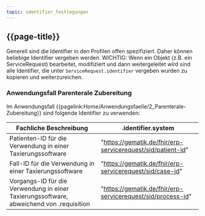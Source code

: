 ```yaml
---
topic: identifier_festlegungen
---
```


## {{page-title}}

Generell sind die Identifier in den Profilen offen spezifiziert. Daher können beliebige Identifier vergeben werden.
WICHTIG: Wenn ein Objekt (z.B. ein ServiceRequest) bearbeitet, modifiziert und dann weitergeleitet wird sind alle Identifier, die unter `ServiceRequest.identifier` vergeben wurden zu kopieren und weiterzureichen.

### Anwendungsfall Parenterale Zubereitung

Im Anwendungsfall {{pagelink:Home/Anwendungsfaelle/2_Parenterale-Zubereitung}} sind folgende Identifier zu verwenden:

|Fachliche Beschreibung|.identifier.system|
|---|---|
|Patienten-ID für die Verwendung in einer Taxierungssoftware|"https://gematik.de/fhir/erp-servicerequest/sid/patient-id"|
|Fall-ID für die Verwendung in einer Taxierungssoftware|"https://gematik.de/fhir/erp-servicerequest/sid/case-id"|
|Vorgangs-ID für die Verwendung in einer Taxierungssoftware, abweichend von .requisition|"https://gematik.de/fhir/erp-servicerequest/sid/process-id"|
